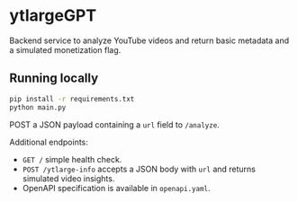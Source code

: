 # ytlargeGPT

Backend service to analyze YouTube videos and return basic metadata and a
simulated monetization flag.

## Running locally

```bash
pip install -r requirements.txt
python main.py
```

POST a JSON payload containing a `url` field to `/analyze`.

Additional endpoints:
* `GET /` simple health check.
* `POST /ytlarge-info` accepts a JSON body with `url` and returns simulated video insights.
* OpenAPI specification is available in `openapi.yaml`.